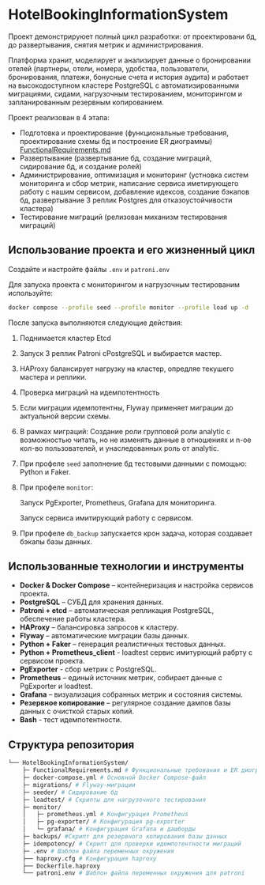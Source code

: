 # HotelBookingInformationSystem
Проект демонстрируюет полный цикл разработки: от проектировани бд, до развертывания, снятия метрик и администрирования.

Платформа хранит, моделирует и анализирует данные о бронировании отелей (партнеры, отели, номера, удобства, пользователи, бронирования, платежи, бонусные счета и история аудита) и работает на высокодоступном кластере PostgreSQL с автоматизированными миграциями, сидами, нагрузочным тестированием, мониторингом и запланированным резервным копированием.

Проект реализован в 4 этапа:

- Подготовка и проектирование (функциональные требования, проектирование схемы бд и построение ER диограммы) [FunctionalRequirements.md](FunctionalRequirements.md)
- Развертывание (развертывание бд, создание миграций, сидирование бд, и создание ролей)
- Администрирование, оптимизация и мониторинг (устновка систем мониторинга и сбор метрик, написание сервиса иметирующего работу с нашим сервисом, добавление идексов, создание бэкапов бд, развертывание 3 реплик Postgres для отказоустойчивости кластера)
- Тестирование миграций (релизован миханизм тестирования миграций)
## Использование проекта и его жизненный цикл
Создайте и настройте файлы `.env` и `patroni.env`

Для запуска проекта с мониторингом и нагрузочным тестированим используйте:

```bash
docker compose --profile seed --profile monitor --profile load up -d
```

После запуска выполняются следующие действия:

1. Поднимается кластер Etcd
2. Запуск 3 реплик Patroni сPostgreSQL и выбирается мастер. 
3. HAProxy балансирует нагрузку на кластер, опредляе текушего мастера и реплики.
4. Проверка миграций на идемпотентность
5. Если миграции идемпотентны, Flyway применяет миграции до актуальной версии схемы.
7. В рамках миграций: Создание роли групповой роли analytic с возможностью читать, но не изменять данные в отношениях и n-ое кол-во пользователей, и унаследованных роль от analytic.
6. При профеле `seed` заполнение бд тестовыми данными с помощью: Python и Faker.
8. При профеле `monitor`: 

    Запуск PgExporter, Prometheus, Grafana для мониторинга.

    Запуск сервиса имитирующий работу с сервисом.
10. При профеле `db_backup` запускается крон задача, которая создавает бэкапы базы данных.

## Использованные технологии и инструменты

- **Docker & Docker Compose** – контейнеризация и настройка сервисов проекта.
- **PostgreSQL** – СУБД для хранения данных.
- **Patroni + etcd** – автоматическая репликация PostgreSQL, обеспечение работы кластера.
- **HAProxy** – балансировка запросов к кластеру.
- **Flyway** – автоматические миграции базы данных.
- **Python + Faker** – генерация реалистичных тестовых данных.
- **Python + Prometheus_client** - loadtest сервис имитурющий рабрту с сервисом проекта.
- **PgExporter** - сбор метрик с PostgreSQL.
- **Prometheus** – единый источник метрик, собирает данные с PgExporter и loadtest.
- **Grafana** – визуализация собранных метрик и состояния системы.
- **Резервное копирование** – регулярное создание дампов базы данных с очисткой старых копий.
- **Bash** - тест идемпотентности.

## Структура репозитория

```sh
└── HotelBookingInformationSystem/
    ├─ FunctionalRequirements.md # Функциональные требования и ER диограммы
    ├─ docker-compose.yml # Основной Docker Compose-файл
    ├─ migrations/ # Flyway-миграции
    ├─ seeder/ # Сидирование бд
    ├─ loadtest/ # Скрипты для нагрузочного тестирования
    ├─ monitor/ 
    │   ├─ prometheus.yml # Конфигурация Prometheus
    │   ├─ pg-exporter/ # Конфигурация pg-exporter
    │   └─ grafana/ # Конфигурация Grafana и дашборды
    ├─ backups/ #Скрипт для резервного копирования базы данных
    ├─ idempotency/ # Скрипт для проверки идемпотентности миграций
    ├─ .env # Шаблон файла переменных окружения
    ├── haproxy.cfg # Конфигурация haproxy
    ├── Dockerfile.haproxy
    └── patroni.env # Шаблон файла переменных окружения для patroni
```